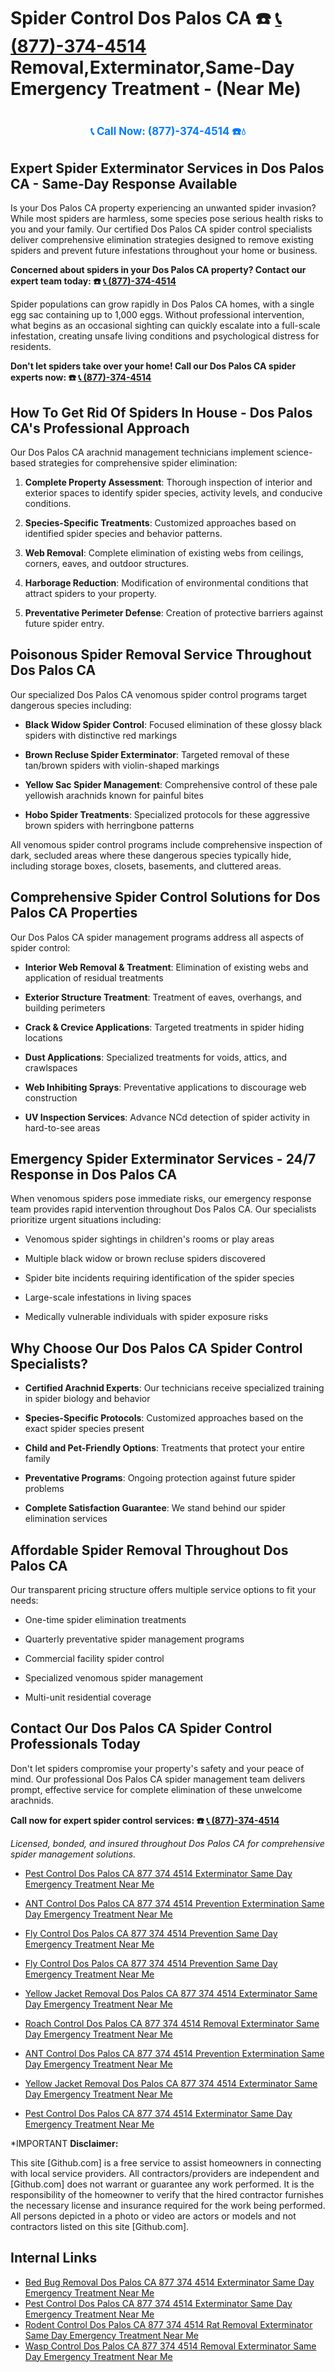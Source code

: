 # Spider Control Dos Palos CA ☎️ [📞 (877)-374-4514](https://pest-control-4514.netlify.app) Removal,Exterminator,Same-Day Emergency Treatment - (Near Me)
# 

<p align="center" style="font-size: 1.2em; font-weight: bold; margin: 20px 0;">
  <a href="https://pest-control-4514.netlify.app" target="_blank" style="color: #007BFF; text-decoration: none;">📞 Call Now: (877)-374-4514 ☎️💧</a>
</p>

## Expert Spider Exterminator Services in Dos Palos CA - Same-Day Response Available

Is your Dos Palos CA property experiencing an unwanted spider invasion? While most spiders are harmless, some species pose serious health risks to you and your family. Our certified Dos Palos CA spider control specialists deliver comprehensive elimination strategies designed to remove existing spiders and prevent future infestations throughout your home or business.

**Concerned about spiders in your Dos Palos CA property? Contact our expert team today: ☎️ [📞 (877)-374-4514](https://pest-control-4514.netlify.app)**

Spider populations can grow rapidly in Dos Palos CA homes, with a single egg sac containing up to 1,000 eggs. Without professional intervention, what begins as an occasional sighting can quickly escalate into a full-scale infestation, creating unsafe living conditions and psychological distress for residents.

**Don't let spiders take over your home! Call our Dos Palos CA spider experts now: ☎️ [📞 (877)-374-4514](https://pest-control-4514.netlify.app)**

## How To Get Rid Of Spiders In House - Dos Palos CA's Professional Approach

Our Dos Palos CA arachnid management technicians implement science-based strategies for comprehensive spider elimination:

1. **Complete Property Assessment**: Thorough inspection of interior and exterior spaces to identify spider species, activity levels, and conducive conditions.

2. **Species-Specific Treatments**: Customized approaches based on identified spider species and behavior patterns.

3. **Web Removal**: Complete elimination of existing webs from ceilings, corners, eaves, and outdoor structures.

4. **Harborage Reduction**: Modification of environmental conditions that attract spiders to your property.

5. **Preventative Perimeter Defense**: Creation of protective barriers against future spider entry.

## Poisonous Spider Removal Service Throughout Dos Palos CA

Our specialized Dos Palos CA venomous spider control programs target dangerous species including:

- **Black Widow Spider Control**: Focused elimination of these glossy black spiders with distinctive red markings

- **Brown Recluse Spider Exterminator**: Targeted removal of these tan/brown spiders with violin-shaped markings

- **Yellow Sac Spider Management**: Comprehensive control of these pale yellowish arachnids known for painful bites

- **Hobo Spider Treatments**: Specialized protocols for these aggressive brown spiders with herringbone patterns

All venomous spider control programs include comprehensive inspection of dark, secluded areas where these dangerous species typically hide, including storage boxes, closets, basements, and cluttered areas.

## Comprehensive Spider Control Solutions for Dos Palos CA Properties

Our Dos Palos CA spider management programs address all aspects of spider control:

- **Interior Web Removal & Treatment**: Elimination of existing webs and application of residual treatments

- **Exterior Structure Treatment**: Treatment of eaves, overhangs, and building perimeters

- **Crack & Crevice Applications**: Targeted treatments in spider hiding locations

- **Dust Applications**: Specialized treatments for voids, attics, and crawlspaces

- **Web Inhibiting Sprays**: Preventative applications to discourage web construction

- **UV Inspection Services**: Advance NCd detection of spider activity in hard-to-see areas

## Emergency Spider Exterminator Services - 24/7 Response in Dos Palos CA

When venomous spiders pose immediate risks, our emergency response team provides rapid intervention throughout Dos Palos CA. Our specialists prioritize urgent situations including:

- Venomous spider sightings in children's rooms or play areas

- Multiple black widow or brown recluse spiders discovered

- Spider bite incidents requiring identification of the spider species

- Large-scale infestations in living spaces

- Medically vulnerable individuals with spider exposure risks

## Why Choose Our Dos Palos CA Spider Control Specialists?

- **Certified Arachnid Experts**: Our technicians receive specialized training in spider biology and behavior

- **Species-Specific Protocols**: Customized approaches based on the exact spider species present

- **Child and Pet-Friendly Options**: Treatments that protect your entire family

- **Preventative Programs**: Ongoing protection against future spider problems

- **Complete Satisfaction Guarantee**: We stand behind our spider elimination services

## Affordable Spider Removal Throughout Dos Palos CA

Our transparent pricing structure offers multiple service options to fit your needs:

- One-time spider elimination treatments

- Quarterly preventative spider management programs

- Commercial facility spider control

- Specialized venomous spider management

- Multi-unit residential coverage

## Contact Our Dos Palos CA Spider Control Professionals Today

Don't let spiders compromise your property's safety and your peace of mind. Our professional Dos Palos CA spider management team delivers prompt, effective service for complete elimination of these unwelcome arachnids.

**Call now for expert spider control services: ☎️ [📞 (877)-374-4514](https://pest-control-4514.netlify.app)**

*Licensed, bonded, and insured throughout Dos Palos CA for comprehensive spider management solutions.*


- [Pest Control Dos Palos CA 877 374 4514 Exterminator Same Day Emergency Treatment Near Me](https://github.com/allyoucaneatsushiin/pest-control/blob/main/Pest-Control-Dos-Palos-CA-877-374-4514-Exterminator-Same-Day-Emergency-Treatment-Near-Me.md)
- [ANT Control Dos Palos CA 877 374 4514 Prevention Extermination Same Day Emergency Treatment Near Me](https://github.com/allyoucaneatsushiin/pest-control/blob/main/ANT-Control-Dos-Palos-CA-877-374-4514-Prevention-Extermination-Same-Day-Emergency-Treatment-Near-Me.md)
- [Fly Control Dos Palos CA 877 374 4514 Prevention Same Day Emergency Treatment Near Me](https://github.com/allyoucaneatsushiin/pest-control/blob/main/Fly-Control-Dos-Palos-CA-877-374-4514-Prevention-Same-Day-Emergency-Treatment-Near-Me.md)


- [Fly Control Dos Palos CA 877 374 4514 Prevention Same Day Emergency Treatment Near Me](https://github.com/allyoucaneatsushiin/pest-control/blob/main/Fly-Control-Dos-Palos-CA-877-374-4514-Prevention-Same-Day-Emergency-Treatment-Near-Me.md)
- [Yellow Jacket Removal Dos Palos CA 877 374 4514 Exterminator Same Day Emergency Treatment Near Me](https://github.com/allyoucaneatsushiin/pest-control/blob/main/Yellow-Jacket-Removal-Dos-Palos-CA-877-374-4514-Exterminator-Same-Day-Emergency-Treatment-Near-Me.md)
- [Roach Control Dos Palos CA 877 374 4514 Removal Exterminator Same Day Emergency Treatment Near Me](https://github.com/allyoucaneatsushiin/pest-control/blob/main/Roach-Control-Dos-Palos-CA-877-374-4514-Removal-Exterminator-Same-Day-Emergency-Treatment-Near-Me.md)


- [ANT Control Dos Palos CA 877 374 4514 Prevention Extermination Same Day Emergency Treatment Near Me](https://github.com/allyoucaneatsushiin/pest-control/blob/main/ANT-Control-Dos-Palos-CA-877-374-4514-Prevention-Extermination-Same-Day-Emergency-Treatment-Near-Me.md)
- [Yellow Jacket Removal Dos Palos CA 877 374 4514 Exterminator Same Day Emergency Treatment Near Me](https://github.com/allyoucaneatsushiin/pest-control/blob/main/Yellow-Jacket-Removal-Dos-Palos-CA-877-374-4514-Exterminator-Same-Day-Emergency-Treatment-Near-Me.md)
- [Pest Control Dos Palos CA 877 374 4514 Exterminator Same Day Emergency Treatment Near Me](https://github.com/allyoucaneatsushiin/pest-control/blob/main/Pest-Control-Dos-Palos-CA-877-374-4514-Exterminator-Same-Day-Emergency-Treatment-Near-Me.md)


*IMPORTANT **Disclaimer:**  

This site [Github.com] is a free service to assist homeowners in connecting with local service providers. All contractors/providers are independent and [Github.com] does not warrant or guarantee any work performed. It is the responsibility of the homeowner to verify that the hired contractor furnishes the necessary license and insurance required for the work being performed. All persons depicted in a photo or video are actors or models and not contractors listed on this site [Github.com].


## Internal Links
- [Bed Bug Removal Dos Palos CA 877 374 4514 Exterminator Same Day Emergency Treatment Near Me](https://github.com/allyoucaneatsushiin/pest-control/blob/main/Bed-Bug-Removal-Dos-Palos-CA-877-374-4514-Exterminator-Same-Day-Emergency-Treatment-Near-Me.md)
- [Pest Control Dos Palos CA 877 374 4514 Exterminator Same Day Emergency Treatment Near Me](https://github.com/allyoucaneatsushiin/pest-control/blob/main/Pest-Control-Dos-Palos-CA-877-374-4514-Exterminator-Same-Day-Emergency-Treatment-Near-Me.md)
- [Rodent Control Dos Palos CA 877 374 4514 Rat Removal Exterminator Same Day Emergency Treatment Near Me](https://github.com/allyoucaneatsushiin/pest-control/blob/main/Rodent-Control-Dos-Palos-CA-877-374-4514-Rat-Removal-Exterminator-Same-Day-Emergency-Treatment-Near-Me.md)
- [Wasp Control Dos Palos CA 877 374 4514 Removal Exterminator Same Day Emergency Treatment Near Me](https://github.com/allyoucaneatsushiin/pest-control/blob/main/Wasp-Control-Dos-Palos-CA-877-374-4514-Removal-Exterminator-Same-Day-Emergency-Treatment-Near-Me.md)
